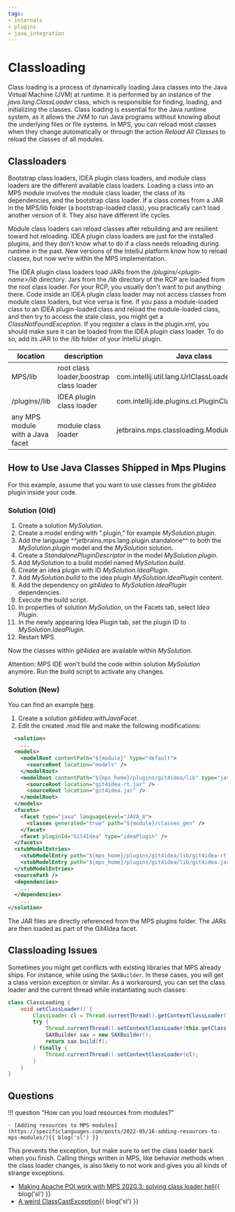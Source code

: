 ```yaml
---
tags:
- internals
- plugins
- java_integration
---
```


# Classloading

Class loading is a process of dynamically loading Java classes into the Java Virtual Machine (JVM) at runtime. It is performed by an instance of the *java.lang.ClassLoader* class, which is responsible for finding, loading, and initializing the classes. Class loading is essential for the Java runtime system, as it allows the JVM to run Java programs without knowing about the underlying files or file systems. In MPS, you can reload
most classes when they change automatically or through the action *Reload All Classes* to reload the classes of all modules.

## Classloaders

Bootstrap class loaders, IDEA plugin class loaders, and module class loaders are the different available class loaders.
Loading a class into an MPS module involves the module class loader, the class of its dependencies, and the bootstrap class loader.
If a class comes from a JAR in the MPS/lib folder (a bootstrap-loaded class), you practically can’t load another version of it.
They also have different life cycles.

Module class loaders can reload classes after rebuilding and are resilient toward hot reloading.
IDEA plugin class loaders are just for the installed plugins, and they don't know what to do if a class needs reloading during runtime in the past. New versions of the IntelliJ platform know how to reload classes, but now we’re within the MPS implementation.

The IDEA plugin class loaders load JARs from the */plugins/&lt;plugin-name>/lib* directory.
Jars from the */lib* directory of the RCP are loaded from the root class loader. For your RCP, you usually don't want to put anything there.
Code inside an IDEA plugin class loader may not access classes from module class loaders, but vice versa is fine.
If you pass a module-loaded class to an IDEA plugin-loaded class and reload the module-loaded class, and then try to access the stale class, you might get a *ClassNotFoundException*.
If you register a class in the plugin.xml, you should make sure it can be loaded from the IDEA plugin class loader. To do so, add its JAR to the /lib folder of your IntelliJ plugin.

| location                         | description                             | Java class                                    |
|----------------------------------|-----------------------------------------|-----------------------------------------------|
| MPS/lib                          | root class loader,boostrap class loader | com.intellij.util.lang.UrlClassLoader         |
| /plugins/<plugin-name>/lib       | IDEA plugin class loader                | com.intellij.ide.plugins.cl.PluginClassLoader |
| any MPS module with a Java facet | module class loader                     | jetbrains.mps.classloading.ModuleClassLoader  |

## How to Use Java Classes Shipped in Mps Plugins

For this example, assume that you want to use classes from the *git4idea* plugin inside your code.

### Solution (Old)

1. Create a solution *MySolution*.
2. Create a model ending with ".plugin," for example *MySolution.plugin*.
3. Add the language ^^jetbrains.mps.lang.plugin.standalone^^ to both the *MySolution\.plugin* model and the *MySolution* solution.
4. Create a *StandalonePluginDescriptor* in the model *MySolution.plugin*.
5. Add *MySolution* to a build model named *MySolution.build*.
6. Create an idea plugin with ID *MySolution\.IdeaPlugin*.
7. Add *MySolution\.build* to the idea plugin *MySolution\.IdeaPlugin* content.
8. Add the dependency on *git4idea* to *MySolution\.IdeaPlugin* dependencies.
9. Execute the build script.
10. In properties of solution *MySolution*, on the Facets tab, select *Idea Plugin*.
11. In the newly appearing Idea Plugin tab, set the plugin ID to *MySolution\.IdeaPlugin*.
12. Restart MPS.

Now the classes within *git4idea* are available within *MySolution*.

Attention: MPS IDE won't build the code within solution *MySolution* anymore. Run the build script to activate any changes.

### Solution (New)

You can find an example [here](https://github.com/modelix/modelix/blob/master/mps/solutions/org.modelix.git4idea.withJavaFacet/org.modelix.git4idea.withJavaFacet.msd).

1. Create a solution *git4idea.withJavaFacet*.
2. Edit the created .msd file and make the following modifications:
```xml
  <solution>
    ...
  <models>
    <modelRoot contentPath="${module}" type="default">
      <sourceRoot location="models" />
    </modelRoot>
    <modelRoot contentPath="${mps_home}/plugins/git4idea/lib" type="java_classes">
      <sourceRoot location="git4idea-rt.jar" />
      <sourceRoot location="git4idea.jar" />
    </modelRoot>
  </models>
  <facets>
    <facet type="java" languageLevel="JAVA_8">
      <classes generated="true" path="${module}/classes_gen" />
    </facet>
    <facet pluginId="Git4Idea" type="ideaPlugin" />
  </facets>
  <stubModelEntries>
    <stubModelEntry path="${mps_home}/plugins/git4idea/lib/git4idea-rt.jar" />
    <stubModelEntry path="${mps_home}/plugins/git4idea/lib/git4idea.jar" />
  </stubModelEntries>
  <sourcePath />
  <dependencies>
    ...
  </dependencies>
    ...
</solution>
```

The JAR files are directly referenced from the MPS plugins folder. The JARs are then loaded as part of the Git4Idea facet.

## Classloading Issues

Sometimes you might get conflicts with existing libraries that MPS already ships. For instance, while using the `SAXBuilder`. In these cases, you will get a class version exception or similar. As a workaround, you can set the class loader and the current thread while instantiating such classes:

```java
class ClassLoading {
    void setClassLoader() {
        ClassLoader cl = Thread.currentThread().getContextClassLoader();
        try {
            Thread.currentThread().setContextClassLoader(this.getClass().getClassLoader());
            SAXBuilder sax = new SAXBuilder();
            return sax.build(f);
        } finally {
            Thread.currentThread().setContextClassLoader(cl);
        }
    }   
}
```

## Questions

!!! question "How can you load resources from modules?"

    - [Adding resources to MPS modules](https://specificlanguages.com/posts/2022-05/16-adding-resources-to-mps-modules/){{ blog('sl') }}

This prevents the exception, but make sure to set the class loader back when you finish. Calling things written in MPS, like behavior methods when the class loader changes, is also likely to not work and gives you all kinds of strange exceptions.

- [Making Apache POI work with MPS 2020.3: solving class loader hell](https://specificlanguages.com/posts/2022-03/15-apache-poi-classloader-hell/){{ blog('sl') }}
- [A weird ClassCastException](https://specificlanguages.com/posts/2022-04/20-a-weird-class-cast-exception/){{ blog('sl') }}